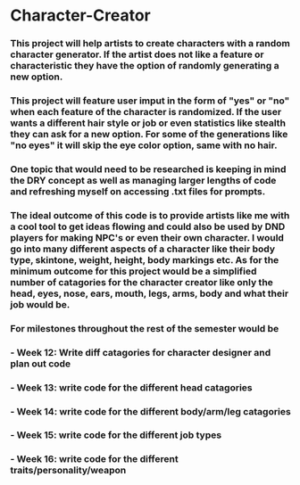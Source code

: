 # Character-Creator
### This project will help artists to create characters with a random character generator. If the artist does not like a feature or characteristic they have the option of randomly generating a new option. 

###  This project will feature user imput in the form of "yes" or "no" when each feature of the character is randomized. If the user wants a different hair style or job or even statistics like stealth they can ask for a new option. For some of the generations like "no eyes" it will skip the eye color option, same with no hair.

### One topic that would need to be researched is keeping in mind the DRY concept as well as managing larger lengths of code and refreshing myself on accessing .txt files for prompts. 

### The ideal outcome of this code is to provide artists like me with a cool tool to get ideas flowing and could also be used by DND players for making NPC's or even their own character. I would go into many different aspects of a character like their body type, skintone, weight, height, body markings etc. As for the minimum outcome for this project would be a simplified number of catagories for the character creator like only the head, eyes, nose, ears, mouth, legs, arms, body and what their job would be. 

### For milestones throughout the rest of the semester would be
### - Week 12: Write diff catagories for character designer and plan out code
### - Week 13: write code for the different head catagories
### - Week 14: write code for the different body/arm/leg catagories
### - Week 15: write code for the different job types
### - Week 16: write code for the different  traits/personality/weapon